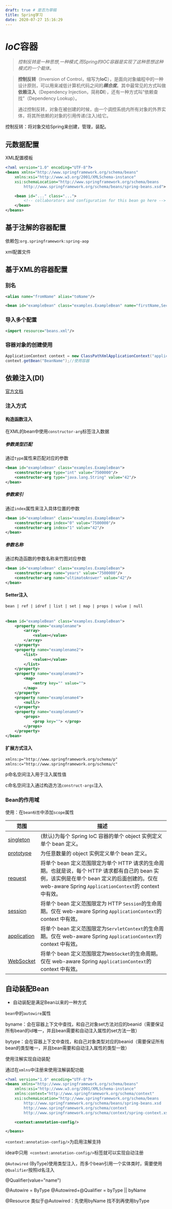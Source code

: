 ```yaml
---
draft: true # 是否为草稿
title: Spring学习
date: 2020-07-27 15:16:29
---
```


# *IoC*容器

> *控制反转是一种思想,一种模式,而Spring的IOC容器是实现了这种思想这种模式的一个载体。*



> **控制反转**（Inversion of Control，缩写为**IoC**），是面向对象编程中的一种设计原则，可以用来减低计算机代码之间的***耦合度***。其中最常见的方式叫做**依赖注入**（Dependency Injection，简称**DI**），还有一种方式叫“依赖查找”（Dependency Lookup）。
>
> 通过控制反转，对象在被创建的时候，由一个调控系统内所有对象的外界实体，将其所依赖的对象的引用传递(注入)给它。

控制反转：将对象交给Spring来创建，管理，装配。

## 元数据配置

XML配置模板

```xml
<?xml version="1.0" encoding="UTF-8"?>
<beans xmlns="http://www.springframework.org/schema/beans"
    xmlns:xsi="http://www.w3.org/2001/XMLSchema-instance"
    xsi:schemaLocation="http://www.springframework.org/schema/beans
        http://www.springframework.org/schema/beans/spring-beans.xsd">

    <bean id="..." class="...">
        <!-- collaborators and configuration for this bean go here -->
    </bean>
</beans>
```





## 基于注解的容器配置

依赖包:`org.springframework:spring-aop`

xml配置文件

## 基于XML的容器配置

### 别名

```xml
<alias name="fromName" alias="toName"/>
```

``` xml
<bean id="exampleBean" class="examples.ExampleBean" name="firstName,SecondName ThirdName"/>
```

### 导入多个配置

```xml
<import resource="beans.xml"/>
```



### 容器对象的创建使用

```java
ApplicationContext context = new ClassPathXmlApplicationContext("applicationContext.xml");//使用XML配置实例化容器
context.getBean("BeanName");//使用容器
```





## 依赖注入(DI)

[官方文档](https://docs.spring.io/spring/docs/current/spring-framework-reference/core.html#beans-factory-collaborators)

### 注入方式

#### 构造函数注入

在XML的bean中使用`constructor-arg`标签注入数据

##### 参数类型匹配

通过`type`属性来匹配对应的参数

```xml
<bean id="exampleBean" class="examples.ExampleBean">
    <constructor-arg type="int" value="7500000"/>
    <constructor-arg type="java.lang.String" value="42"/>
</bean>
```



##### 参数索引

通过`index`属性来注入具体位置的参数

```xml
<bean id="exampleBean" class="examples.ExampleBean">
    <constructor-arg index="0" value="7500000"/>
    <constructor-arg index="1" value="42"/>
</bean>
```

##### 参数名称

通过构造函数的参数名称来竹图对应参数

``` xml
<bean id="exampleBean" class="examples.ExampleBean">
    <constructor-arg name="years" value="7500000"/>
    <constructor-arg name="ultimateAnswer" value="42"/>
</bean>
```

#### Setter注入

```
bean | ref | idref | list | set | map | props | value | null
```

###### 

```XML
<bean id="exampleBean" class="examples.ExampleBean">
    <property name="examplename">
    	<array>
        	<value></value>
        </array>
    </property>
    <property name="examplename2">
    	<list>
        	<value></value>
        </list>
    </property>
    <property name="examplename3">
    	<map>
        	<entry key="" value="">
        </map>
    </property>
    <property name="examplename4">
        <null/>
    </property>
    <property name="examplename5">
    	<props>
        	<prop key=""> </prop>
        </props>
    </property>
</bean>
```



#### 扩展方式注入

```xml
xmlns:p="http://www.springframework.org/schema/p"
xmlns:c="http://www.springframework.org/schema/c"
```

p命名空间注入用于注入属性值

c命名空间注入通过构造方法`construct-args`注入



### Bean的作用域

使用：在`bean标签`中添加`scope`属性

| 范围                                                         | 描述                                                         |
| ------------------------------------------------------------ | ------------------------------------------------------------ |
| [singleton](https://www.docs4dev.com/docs/zh/spring-framework/5.1.3.RELEASE/reference/core.html#beans-factory-scopes-custom) | (默认)为每个 Spring IoC 容器的单个 object 实例定义单个 bean 定义。 |
| [prototype](https://www.docs4dev.com/docs/zh/spring-framework/5.1.3.RELEASE/reference/core.html#beans-factory-scopes-singleton) | 为任意数量的 object 实例定义单个 bean 定义。                 |
| [request](https://www.docs4dev.com/docs/zh/spring-framework/5.1.3.RELEASE/reference/core.html#beans-factory-scopes-prototype) | 将单个 bean 定义范围限定为单个 HTTP 请求的生命周期。也就是说，每个 HTTP 请求都有自己的 bean 实例，该实例是在单个 bean 定义的后面创建的。仅在 web-aware Spring `ApplicationContext`的 context 中有效。 |
| [session](https://www.docs4dev.com/docs/zh/spring-framework/5.1.3.RELEASE/reference/core.html#beans-factory-scopes-request) | 将单个 bean 定义范围限定为 HTTP `Session`的生命周期。仅在 web-aware Spring `ApplicationContext`的 context 中有效。 |
| [application](https://www.docs4dev.com/docs/zh/spring-framework/5.1.3.RELEASE/reference/core.html#beans-factory-scopes-session) | 将单个 bean 定义范围限定为`ServletContext`的生命周期。仅在 web-aware Spring `ApplicationContext`的 context 中有效。 |
| [WebSocket](https://www.docs4dev.com/docs/zh/spring-framework/5.1.3.RELEASE/reference/web.html#beans-factory-scopes-application) | 将单个 bean 定义范围限定为`WebSocket`的生命周期。仅在 web-aware Spring `ApplicationContext`的 context 中有效。 |



## 自动装配Bean

* 自动装配是满足Bean以来的一种方式



`bean`中的`autowire`属性



byname：会在容器上下文中查找，和自己对象set方法对应的beanid（需要保证所有bean的id唯一，并且bean需要和自动注入属性的set方法一致）

bytype：会在容器上下文中查找，和自己对象类型对应的beanid（需要保证所有bean的类型唯一，并且bean需要和自动注入属性的类型一致）



使用注解实现自动装配



通过在`xmlns`中注册来使用注解装配功能

```xml
<?xml version="1.0" encoding="UTF-8"?>
<beans xmlns="http://www.springframework.org/schema/beans"
    xmlns:xsi="http://www.w3.org/2001/XMLSchema-instance"
    xmlns:context="http://www.springframework.org/schema/context"
    xsi:schemaLocation="http://www.springframework.org/schema/beans
        http://www.springframework.org/schema/beans/spring-beans.xsd
        http://www.springframework.org/schema/context
        http://www.springframework.org/schema/context/spring-context.xsd">

    <context:annotation-config/>

</beans>
```

`<context:annotation-config/>`为启用注解支持

idea中只用` <context:annotation-config/>`标签就可以实现自动注册

`@Autowired` (ByType)使用类型注入，而多个bean引用一个实体类时，需要使用`@Qualifier`按照id名注入

@Qualifier(value="name")



@Autowire = ByType   @Autowired+@Qualifier  =  byType || byName

@Resource 类似于@Autowired：先使用byName 找不到再使用byType

